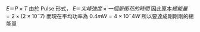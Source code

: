 $E ＝ P \times T$
由於 Pulse 形式， $E ＝ 尖峰強度 \times 一個脈衝花的時間$
因此原本$總能量 = 2 \times (2 \times 10^-7)$
而現在平均功率為 $0.4mW = 4 \times 10^-4 W$
所以要達成剛剛剛的總能量